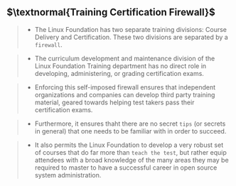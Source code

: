 ## $\textnormal{Training Certification Firewall}$

> - The Linux Foundation has two separate training divisions: Course Delivery and Certification.
    These two divisions are separated by a `firewall`.

> - The curriculum development and maintenance division of the Linux Foundation Training
    department has no direct role in developing, administering, or grading certification exams.

> - Enforcing this self-imposed firewall ensures that independent organizations and companies
    can develop third party training material, geared towards helping test takers pass their
    certification exams.

> - Furthermore, it ensures thaht there are no secret `tips` (or secrets in general) that one
    needs to be familiar with in order to succeed.

> - It also permits the Linux Foundation to develop a very robust set of courses that do far more
    than `teach the test`, but rather equip attendees with a broad knowledge of the many areas
    they may be required to master to have a successful career in open source system administration.
